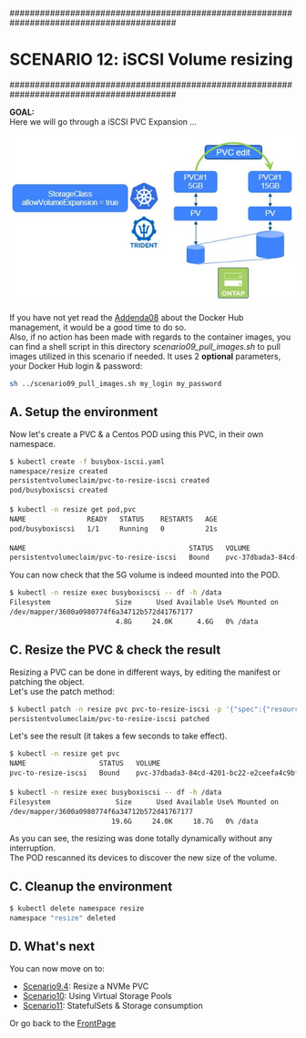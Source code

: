 #########################################################################################
# SCENARIO 12: iSCSI Volume resizing
#########################################################################################

**GOAL:**  
Here we will go through a iSCSI PVC Expansion ...

<p align="center"><img src="../Images/scenario09_2.jpg"></p>

If you have not yet read the [Addenda08](../../../Addendum/Addenda08) about the Docker Hub management, it would be a good time to do so.  
Also, if no action has been made with regards to the container images, you can find a shell script in this directory _scenario09_pull_images.sh_ to pull images utilized in this scenario if needed. It uses 2 **optional** parameters, your Docker Hub login & password:  
```bash
sh ../scenario09_pull_images.sh my_login my_password
```

## A. Setup the environment

Now let's create a PVC & a Centos POD using this PVC, in their own namespace.  
```bash
$ kubectl create -f busybox-iscsi.yaml
namespace/resize created
persistentvolumeclaim/pvc-to-resize-iscsi created
pod/busyboxiscsi created

$ kubectl -n resize get pod,pvc
NAME               READY   STATUS    RESTARTS   AGE
pod/busyboxiscsi   1/1     Running   0          21s

NAME                                        STATUS   VOLUME                                     CAPACITY   ACCESS MODES   STORAGECLASS          VOLUMEATTRIBUTESCLASS   AGE
persistentvolumeclaim/pvc-to-resize-iscsi   Bound    pvc-37dbada3-84cd-4201-bc22-e2ceefa4c9bf   5Gi        RWO            storage-class-iscsi   <unset>                 21s
```

You can now check that the 5G volume is indeed mounted into the POD.  
```bash
$ kubectl -n resize exec busyboxiscsi -- df -h /data
Filesystem                Size      Used Available Use% Mounted on
/dev/mapper/3600a0980774f6a34712b572d41767177
                          4.8G     24.0K      4.6G   0% /data
```

## C. Resize the PVC & check the result

Resizing a PVC can be done in different ways, by editing the manifest or patching the object.  
Let's use the patch method:
```bash
$ kubectl patch -n resize pvc pvc-to-resize-iscsi -p '{"spec":{"resources":{"requests":{"storage":"20Gi"}}}}'
persistentvolumeclaim/pvc-to-resize-iscsi patched
```

Let's see the result (it takes a few seconds to take effect).  
```bash
$ kubectl -n resize get pvc
NAME                  STATUS   VOLUME                                     CAPACITY   ACCESS MODES   STORAGECLASS          VOLUMEATTRIBUTESCLASS   AGE
pvc-to-resize-iscsi   Bound    pvc-37dbada3-84cd-4201-bc22-e2ceefa4c9bf   20Gi       RWO            storage-class-iscsi   <unset>                 2m50s

$ kubectl -n resize exec busyboxiscsi -- df -h /data
Filesystem                Size      Used Available Use% Mounted on
/dev/mapper/3600a0980774f6a34712b572d41767177
                         19.6G     24.0K     18.7G   0% /data
```
As you can see, the resizing was done totally dynamically without any interruption.  
The POD rescanned its devices to discover the new size of the volume.  

## C. Cleanup the environment

```bash
$ kubectl delete namespace resize
namespace "resize" deleted
```

## D. What's next

You can now move on to:  
- [Scenario9.4](../4_NVMe): Resize a NVMe PVC  
- [Scenario10](../../Scenario10): Using Virtual Storage Pools  
- [Scenario11](../../Scenario11): StatefulSets & Storage consumption  

Or go back to the [FrontPage](https://github.com/YvosOnTheHub/LabNetApp)
